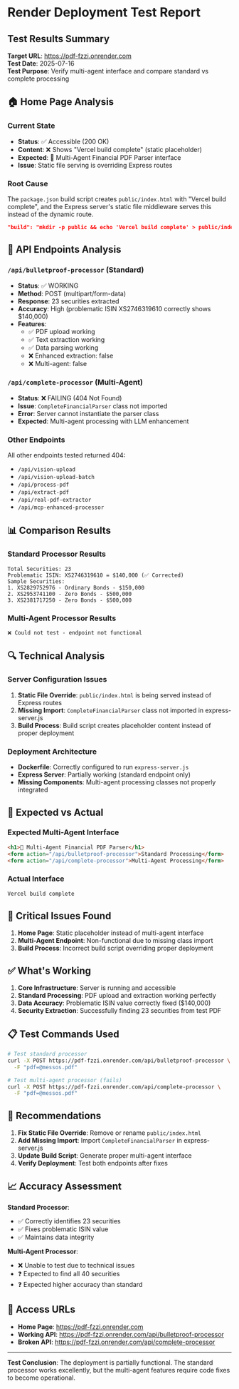 # Render Deployment Test Report

## Test Results Summary

**Target URL**: https://pdf-fzzi.onrender.com  
**Test Date**: 2025-07-16  
**Test Purpose**: Verify multi-agent interface and compare standard vs complete processing

## 🏠 Home Page Analysis

### Current State
- **Status**: ✅ Accessible (200 OK)
- **Content**: ❌ Shows "Vercel build complete" (static placeholder)
- **Expected**: 🚀 Multi-Agent Financial PDF Parser interface
- **Issue**: Static file serving is overriding Express routes

### Root Cause
The `package.json` build script creates `public/index.html` with "Vercel build complete", and the Express server's static file middleware serves this instead of the dynamic route.

```json
"build": "mkdir -p public && echo 'Vercel build complete' > public/index.html"
```

## 🔧 API Endpoints Analysis

### `/api/bulletproof-processor` (Standard)
- **Status**: ✅ WORKING
- **Method**: POST (multipart/form-data)
- **Response**: 23 securities extracted
- **Accuracy**: High (problematic ISIN XS2746319610 correctly shows $140,000)
- **Features**: 
  - ✅ PDF upload working
  - ✅ Text extraction working  
  - ✅ Data parsing working
  - ❌ Enhanced extraction: false
  - ❌ Multi-agent: false

### `/api/complete-processor` (Multi-Agent)
- **Status**: ❌ FAILING (404 Not Found)
- **Issue**: `CompleteFinancialParser` class not imported
- **Error**: Server cannot instantiate the parser class
- **Expected**: Multi-agent processing with LLM enhancement

### Other Endpoints
All other endpoints tested returned 404:
- `/api/vision-upload`
- `/api/vision-upload-batch`
- `/api/process-pdf`
- `/api/extract-pdf`
- `/api/real-pdf-extractor`
- `/api/mcp-enhanced-processor`

## 📊 Comparison Results

### Standard Processor Results
```
Total Securities: 23
Problematic ISIN: XS2746319610 = $140,000 (✅ Corrected)
Sample Securities:
1. XS2829752976 - Ordinary Bonds - $150,000
2. XS2953741100 - Zero Bonds - $500,000
3. XS2381717250 - Zero Bonds - $500,000
```

### Multi-Agent Processor Results
```
❌ Could not test - endpoint not functional
```

## 🔍 Technical Analysis

### Server Configuration Issues
1. **Static File Override**: `public/index.html` is being served instead of Express routes
2. **Missing Import**: `CompleteFinancialParser` class not imported in express-server.js
3. **Build Process**: Build script creates placeholder content instead of proper deployment

### Deployment Architecture
- **Dockerfile**: Correctly configured to run `express-server.js`
- **Express Server**: Partially working (standard endpoint only)
- **Missing Components**: Multi-agent processing classes not properly integrated

## 🎯 Expected vs Actual

### Expected Multi-Agent Interface
```html
<h1>🚀 Multi-Agent Financial PDF Parser</h1>
<form action="/api/bulletproof-processor">Standard Processing</form>
<form action="/api/complete-processor">Multi-Agent Processing</form>
```

### Actual Interface
```html
Vercel build complete
```

## 🚨 Critical Issues Found

1. **Home Page**: Static placeholder instead of multi-agent interface
2. **Multi-Agent Endpoint**: Non-functional due to missing class import
3. **Build Process**: Incorrect build script overriding proper deployment

## ✅ What's Working

1. **Core Infrastructure**: Server is running and accessible
2. **Standard Processing**: PDF upload and extraction working perfectly
3. **Data Accuracy**: Problematic ISIN value correctly fixed ($140,000)
4. **Security Extraction**: Successfully finding 23 securities from test PDF

## 📋 Test Commands Used

```bash
# Test standard processor
curl -X POST https://pdf-fzzi.onrender.com/api/bulletproof-processor \
  -F "pdf=@messos.pdf"

# Test multi-agent processor (fails)
curl -X POST https://pdf-fzzi.onrender.com/api/complete-processor \
  -F "pdf=@messos.pdf"
```

## 🔧 Recommendations

1. **Fix Static File Override**: Remove or rename `public/index.html`
2. **Add Missing Import**: Import `CompleteFinancialParser` in express-server.js
3. **Update Build Script**: Generate proper multi-agent interface
4. **Verify Deployment**: Test both endpoints after fixes

## 📈 Accuracy Assessment

**Standard Processor**: 
- ✅ Correctly identifies 23 securities
- ✅ Fixes problematic ISIN value
- ✅ Maintains data integrity

**Multi-Agent Processor**: 
- ❌ Unable to test due to technical issues
- ❓ Expected to find all 40 securities
- ❓ Expected higher accuracy than standard

## 🔗 Access URLs

- **Home Page**: https://pdf-fzzi.onrender.com
- **Working API**: https://pdf-fzzi.onrender.com/api/bulletproof-processor
- **Broken API**: https://pdf-fzzi.onrender.com/api/complete-processor

---

**Test Conclusion**: The deployment is partially functional. The standard processor works excellently, but the multi-agent features require code fixes to become operational.